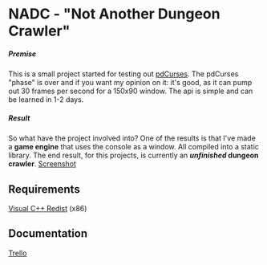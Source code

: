 # NADC - "Not Another Dungeon Crawler"

##### Premise
This is a small project started for testing out [pdCurses](http://pdcurses.sourceforge.net/).
The pdCurses "phase" is over and if you want my opinion on it: it's good, as it can pump out 30 frames per second for a 150x90 window. The api is simple and can be learned in 1-2 days.

##### Result
So what have the project involved into?
One of the results is that I've made a **game engine** that uses the console as a window. All compiled into a static library.
The end result, for this projects, is currently an **_unfinished_ dungeon crawler**.
[Screenshot](http://i.imgur.com/PwNBtsm.png?1)

## Requirements
[Visual C++ Redist](https://www.microsoft.com/en-us/download/details.aspx?id=48145) (x86)

## Documentation
[Trello](https://trello.com/b/SXZpedZf/nadc-c-project "NADC Trello")
